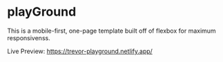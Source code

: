 # playGround

This is a mobile-first, one-page template built off of flexbox for maximum responsivenss.

Live Preview:
https://trevor-playground.netlify.app/
